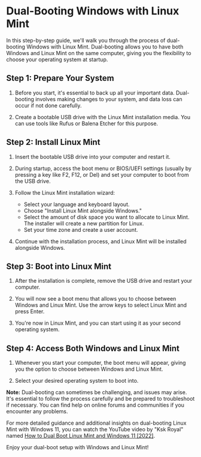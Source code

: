 # Dual-Booting Windows with Linux Mint

In this step-by-step guide, we'll walk you through the process of dual-booting Windows with Linux Mint. Dual-booting allows you to have both Windows and Linux Mint on the same computer, giving you the flexibility to choose your operating system at startup.

## **Step 1: Prepare Your System**

1. Before you start, it's essential to back up all your important data. Dual-booting involves making changes to your system, and data loss can occur if not done carefully.

2. Create a bootable USB drive with the Linux Mint installation media. You can use tools like Rufus or Balena Etcher for this purpose.

## **Step 2: Install Linux Mint**

1. Insert the bootable USB drive into your computer and restart it.

2. During startup, access the boot menu or BIOS/UEFI settings (usually by pressing a key like F2, F12, or Del) and set your computer to boot from the USB drive.

3. Follow the Linux Mint installation wizard:
   - Select your language and keyboard layout.
   - Choose "Install Linux Mint alongside Windows."
   - Select the amount of disk space you want to allocate to Linux Mint. The installer will create a new partition for Linux.
   - Set your time zone and create a user account.

4. Continue with the installation process, and Linux Mint will be installed alongside Windows.

## **Step 3: Boot into Linux Mint**

1. After the installation is complete, remove the USB drive and restart your computer.

2. You will now see a boot menu that allows you to choose between Windows and Linux Mint. Use the arrow keys to select Linux Mint and press Enter.

3. You're now in Linux Mint, and you can start using it as your second operating system.

## **Step 4: Access Both Windows and Linux Mint**

1. Whenever you start your computer, the boot menu will appear, giving you the option to choose between Windows and Linux Mint.

2. Select your desired operating system to boot into.

**Note:** Dual-booting can sometimes be challenging, and issues may arise. It's essential to follow the process carefully and be prepared to troubleshoot if necessary. You can find help on online forums and communities if you encounter any problems.

For more detailed guidance and additional insights on dual-booting Linux Mint with Windows 11, you can watch the YouTube video by "Ksk Royal" named [How to Dual Boot Linux Mint and Windows 11 [2022]](https://youtu.be/eL1jHhLcgTU?si=Ntc8BG1ahwK1RAB2).

Enjoy your dual-boot setup with Windows and Linux Mint!

